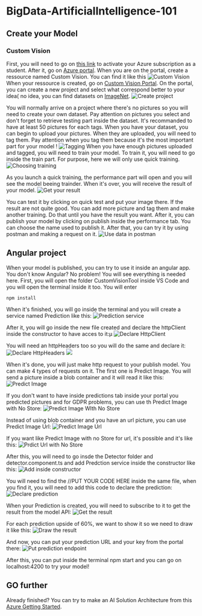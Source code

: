 # BigData-ArtificialIntelligence-101

## Create your Model

### Custom Vision

First, you will need to go on [this link](https://azure.microsoft.com/en-us/free/students/) to activate your Azure subscription as a student. After it, go on [Azure portal](https://portal.azure.com).
When you are on the portal, create a ressource named Custom Vision. You can find it like this ![Custom Vision](https://github.com/micbelgique/AzureGettingStarted/raw/master/images/Azure-CreateRessource-ComputerVision-ComputerVision.png)
When your ressource is created, go on [Custom Vision Portal](https://customvision.ai/).
On the portal, you can create a new project and select what correspond better to your idea( no idea, you can find datasets on [ImageNet](http://image-net.org/index).
![Create project](https://github.com/micbelgique/BigData-ArtificialIntelligence-101/blob/master/pictures/CreateProject.jpg)

You will normally arrive on a project where there's no pictures so you will need to create your own dataset. Pay attention on pictures you select and don't forget to retrieve testing part inside the dataset. It's recommanded to have at least 50 pictures for each tags.
When you have your dataset, you can begin to upload your pictures. When they are uploaded, you will need to tag them. Pay attention when you tag them because it's the most important part for your model ! ![Tagging](https://github.com/micbelgique/BigData-ArtificialIntelligence-101/blob/master/pictures/TagPictures.jpg)
When you have enough pictures uploaded and tagged, you will need to train your model. To train it, you will need to go inside the train part. For purpose, here we will only use quick training. ![Choosing training](https://github.com/micbelgique/BigData-ArtificialIntelligence-101/blob/master/pictures/ChooseTraining.jpg)

As you launch a quick training, the performance part will open and you will see the model beeing trainder. When it's over, you will receive the result of your model.
![Get your result](https://github.com/micbelgique/BigData-ArtificialIntelligence-101/blob/master/pictures/ResultTraining.jpg)

You can test it by clicking on quick test and put your image there. If the result are not quite good. You can add more picture and tag them and make another training. Do that until you have the result you want.
After it, you can publish your model by clicking on publish inside the performance tab. You can choose the name used to publish it. After that, you can try it by using postman and making a request on it.
![Use data in postman](https://github.com/micbelgique/BigData-ArtificialIntelligence-101/blob/master/pictures/UsePrediction.jpg)

## Angular project

When your model is published, you can try to use it inside an angular app. You don't know Angular? No problem! You will see everything is needed here.
First, you will open the folder CustomVisionTool inside VS Code and you will open the terminal inside it too. You will enter 
```
npm install
```
When it's finished, you will go inside the terminal and you will create a service named Prediction like this: 
![Prediction service](https://github.com/micbelgique/BigData-ArtificialIntelligence-101/blob/master/pictures/GenerateService.png)

After it, you will go inside the new file created and declare the httpClient inside the constructor to have acces to it:µ
![Declare HttpClient](https://github.com/micbelgique/BigData-ArtificialIntelligence-101/blob/master/pictures/InstanciationHttpClient.png)

You will need an httpHeaders too so you will do the same and declare it:
![Declare HttpHeaders](https://github.com/micbelgique/BigData-ArtificialIntelligence-101/blob/master/pictures/InstanciationHttpHeaders.png)
![](https://github.com/micbelgique/BigData-ArtificialIntelligence-101/blob/master/pictures/DeclareHttpHeaders.png)

When it's done, you will just make http request to your publish model. You can make 4 types of requests on it. 
The first one is Predict Image. You will send a picture inside a blob container and it will read it like this:
![Predict Image](https://github.com/micbelgique/BigData-ArtificialIntelligence-101/blob/master/pictures/PredictImage.png)

If you don't want to have inside predictions tab inside your portal you predicted pictures and for GDPR problems, you can use th Predict Image with No Store:
![Predict Image WIth No Store](https://github.com/micbelgique/BigData-ArtificialIntelligence-101/blob/master/pictures/PredictImageWithNoStore.png)

Instead of using blob container and you have an url picture, you can use Predict Image Url:
![Predict Image Url](https://github.com/micbelgique/BigData-ArtificialIntelligence-101/blob/master/pictures/PredictImageUrl.png)

If you want like Predict Image with no Store for url, it's possible and it's like this:
![Prdict Url with No Store](https://github.com/micbelgique/BigData-ArtificialIntelligence-101/blob/master/pictures/PredictImageUrlWithNoStore.png)

After this, you will need to go insde the Detector folder and detector.component.ts and add Predction service inside the constructor like this:
![Add inside constructor](https://github.com/micbelgique/BigData-ArtificialIntelligence-101/blob/master/pictures/DeclareCustomPrediction.png)

You will need to find the //PUT YOUR CODE HERE inside the same file, when you find it, you will need to add this code to declare the prediction:
![Declare prediction](https://github.com/micbelgique/BigData-ArtificialIntelligence-101/blob/master/pictures/DeclareTheDetection.png)

When your Prediction is created, you will need to subscribe to it to get the result from the model API:
![Get the result](https://github.com/micbelgique/BigData-ArtificialIntelligence-101/blob/master/pictures/SubscribeToTheDetection.png)

For each prediction upside of 60%, we want to show it so we need to draw it like this:
![Draw the result](https://github.com/micbelgique/BigData-ArtificialIntelligence-101/blob/master/pictures/DrawYourPrediction.png)

And now, you can put your prediction URL and your key from the portal there:
![Put prediction endpoint](https://github.com/micbelgique/BigData-ArtificialIntelligence-101/blob/master/pictures/CustomVisionEndpoint.png)

After this, you can put inside the terminal npm start and you can go on localhost:4200 to try your model! 

## GO further
Already finished? You can try to make an AI Solution Architecture from this [Azure Getting Started](https://github.com/micbelgique/AzureGettingStarted). 
